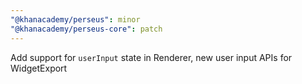 ```yaml
---
"@khanacademy/perseus": minor
"@khanacademy/perseus-core": patch
---
```


Add support for `userInput` state in Renderer, new user input APIs for WidgetExport
